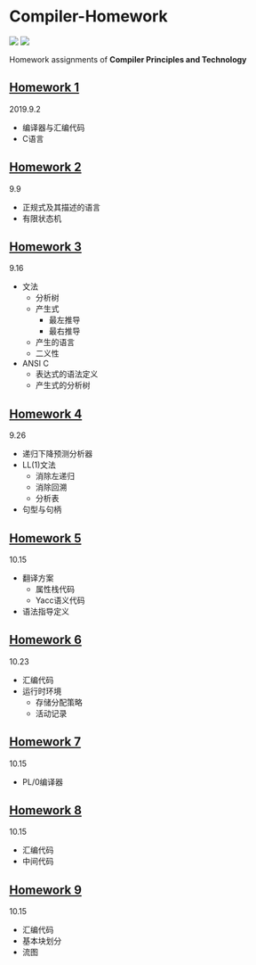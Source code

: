 # Compiler-Homework
[![](https://img.shields.io/badge/Homework-@lyc0930-informational.svg?style=flat)](https://github.com/lyc0930) ![](https://img.shields.io/badge/USTC-2019Fall-critical.svg?style=flat)

Homework assignments of **Compiler Principles and Technology**

## [Homework 1](https://github.com/lyc0930/Compiler-Homework/tree/master/Homework1)
2019.9.2
- 编译器与汇编代码
- C语言

## [Homework 2](https://github.com/lyc0930/Compiler-Homework/tree/master/Homework2)
9.9
- 正规式及其描述的语言
- 有限状态机

## [Homework 3](https://github.com/lyc0930/Compiler-Homework/tree/master/Homework3)
9.16
- 文法
    - 分析树
    - 产生式
        - 最左推导
        - 最右推导
    - 产生的语言
    - 二义性
- ANSI C
    - 表达式的语法定义
    - 产生式的分析树

## [Homework 4](https://github.com/lyc0930/Compiler-Homework/tree/master/Homework4)
9.26
- 递归下降预测分析器
- LL(1)文法
    - 消除左递归
    - 消除回溯
    - 分析表
- 句型与句柄

## [Homework 5](https://github.com/lyc0930/Compiler-Homework/tree/master/Homework5)
10.15
- 翻译方案
    - 属性栈代码
    - Yacc语义代码
- 语法指导定义

## [Homework 6](https://github.com/lyc0930/Compiler-Homework/tree/master/Homework6)
10.23
- 汇编代码
- 运行时环境
    - 存储分配策略
    - 活动记录

## [Homework 7](https://github.com/lyc0930/Compiler-Homework/tree/master/Homework7)
10.15
- PL/0编译器

## [Homework 8](https://github.com/lyc0930/Compiler-Homework/tree/master/Homework8)
10.15
- 汇编代码
- 中间代码

## [Homework 9](https://github.com/lyc0930/Compiler-Homework/tree/master/Homework9)
10.15
- 汇编代码
- 基本块划分
- 流图